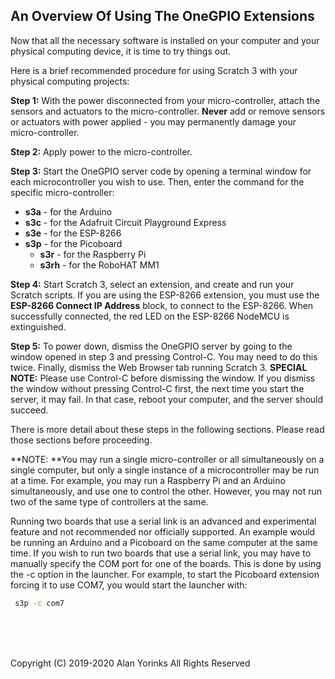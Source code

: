 ## An Overview Of Using The OneGPIO Extensions

Now that all the necessary software is installed on your computer
and your physical computing device, it is time to try things out.

Here is a brief recommended procedure for using Scratch 3 with your
physical computing projects:

**Step 1:** With the power disconnected from your micro-controller, attach
the sensors and actuators to the micro-controller. **Never** add or
remove sensors or actuators with power applied - you may permanently
damage your micro-controller.
   
**Step 2:** Apply power to the micro-controller.

**Step 3:** Start the OneGPIO server code by opening a terminal 
window for each microcontroller you wish to use. Then, enter the command for the specific micro-controller:
   
   * **s3a** - for the Arduino
   * **s3c** - for the Adafruit Circuit Playground Express
*    **s3e** - for the ESP-8266
*  **s3p** - for the Picoboard
   * **s3r** - for the Raspberry Pi
   * **s3rh** - for the RoboHAT MM1
   
**Step 4:** Start Scratch 3, select an extension, and create and run
your Scratch scripts. If you are using the ESP-8266 extension, you must use the **ESP-8266 Connect IP Address** block, 
to connect to the ESP-8266. When successfully connected, 
the red LED on the ESP-8266
NodeMCU is extinguished.

**Step 5:** To power down, dismiss the OneGPIO server by going to the
window opened in step 3 and pressing Control-C. You may need to do this
twice. Finally, dismiss the Web Browser tab running
Scratch 3. **SPECIAL NOTE:** Please use Control-C before dismissing the window.
If you dismiss the window without pressing Control-C first, the next time you start
the server, it may fail. In that case, reboot your computer, and the server
should succeed.

There is more detail about these steps in the following sections. Please
read those sections before proceeding.

**NOTE: **You may run a single micro-controller or all simultaneously on a single
computer, but only a single instance of a microcontroller may be run at a time.
For example,
you may run a Raspberry Pi and an Arduino simultaneously, and use one to control the
other. However, you may not run two of the same type of controllers at the same.

Running
two boards that use a serial link is an advanced and experimental feature and not recommended nor
officially supported. An example would be running
an Arduino and a Picoboard on the same computer at the same time.
If you wish to run two boards that use a serial link, you may have to manually specify 
the COM port for one of the boards. This is done by using 
the -c option in the launcher. For example, to start the Picoboard extension 
forcing it to use COM7, you would start the launcher with:

```bash
 s3p -c com7
```



<br> <br> <br>


Copyright (C) 2019-2020 Alan Yorinks All Rights Reserved
